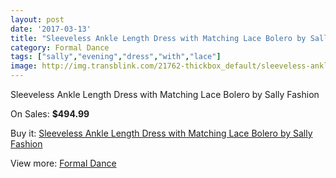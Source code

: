 ```yaml
---
layout: post
date: '2017-03-13'
title: "Sleeveless Ankle Length Dress with Matching Lace Bolero by Sally Fashion"
category: Formal Dance
tags: ["sally","evening","dress","with","lace"]
image: http://img.transblink.com/21762-thickbox_default/sleeveless-ankle-length-dress-with-matching-lace-bolero-by-sally-fashion.jpg
---
```

Sleeveless Ankle Length Dress with Matching Lace Bolero by Sally Fashion

On Sales: **$494.99**
<a href="https://www.transblink.com/en/formal-dance/6895-sleeveless-ankle-length-dress-with-matching-lace-bolero-by-sally-fashion.html"><amp-img layout="responsive" width="600" height="600" src="//img.transblink.com/21762-thickbox_default/sleeveless-ankle-length-dress-with-matching-lace-bolero-by-sally-fashion.jpg" alt="Sleeveless Ankle Length Dress with Matching Lace Bolero by Sally Fashion 0" /></a>
<a href="https://www.transblink.com/en/formal-dance/6895-sleeveless-ankle-length-dress-with-matching-lace-bolero-by-sally-fashion.html"><amp-img layout="responsive" width="600" height="600" src="//img.transblink.com/21766-thickbox_default/sleeveless-ankle-length-dress-with-matching-lace-bolero-by-sally-fashion.jpg" alt="Sleeveless Ankle Length Dress with Matching Lace Bolero by Sally Fashion 1" /></a>
<a href="https://www.transblink.com/en/formal-dance/6895-sleeveless-ankle-length-dress-with-matching-lace-bolero-by-sally-fashion.html"><amp-img layout="responsive" width="600" height="600" src="//img.transblink.com/21765-thickbox_default/sleeveless-ankle-length-dress-with-matching-lace-bolero-by-sally-fashion.jpg" alt="Sleeveless Ankle Length Dress with Matching Lace Bolero by Sally Fashion 2" /></a>
<a href="https://www.transblink.com/en/formal-dance/6895-sleeveless-ankle-length-dress-with-matching-lace-bolero-by-sally-fashion.html"><amp-img layout="responsive" width="600" height="600" src="//img.transblink.com/21764-thickbox_default/sleeveless-ankle-length-dress-with-matching-lace-bolero-by-sally-fashion.jpg" alt="Sleeveless Ankle Length Dress with Matching Lace Bolero by Sally Fashion 3" /></a>
<a href="https://www.transblink.com/en/formal-dance/6895-sleeveless-ankle-length-dress-with-matching-lace-bolero-by-sally-fashion.html"><amp-img layout="responsive" width="600" height="600" src="//img.transblink.com/21763-thickbox_default/sleeveless-ankle-length-dress-with-matching-lace-bolero-by-sally-fashion.jpg" alt="Sleeveless Ankle Length Dress with Matching Lace Bolero by Sally Fashion 4" /></a>

Buy it: [Sleeveless Ankle Length Dress with Matching Lace Bolero by Sally Fashion](https://www.transblink.com/en/formal-dance/6895-sleeveless-ankle-length-dress-with-matching-lace-bolero-by-sally-fashion.html "Sleeveless Ankle Length Dress with Matching Lace Bolero by Sally Fashion")

View more: [Formal Dance](https://www.transblink.com/en/6-formal-dance "Formal Dance")